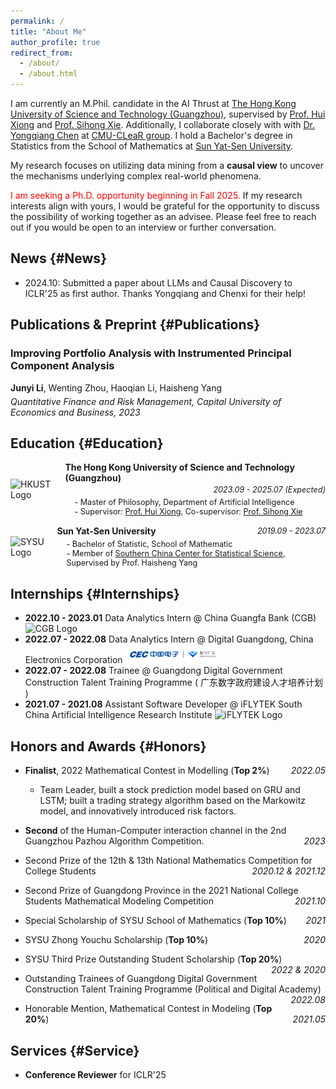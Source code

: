 ```yaml
---
permalink: /
title: "About Me"
author_profile: true
redirect_from: 
  - /about/
  - /about.html
---
```


I am currently an M.Phil. candidate in the AI Thrust at [The Hong Kong University of Science and Technology (Guangzhou)](https://hkust-gz.edu.cn/academics/four-hubs/information-hub/artificial-intelligence), supervised by [Prof. Hui Xiong](https://scholar.google.com/citations?user=cVDF1tkAAAAJ&hl=zh-CN&oi=ao) and [Prof. Sihong Xie](https://sihongxie.github.io/). Additionally, I collaborate closely with with [Dr. Yongqiang Chen](https://lfhase.win/) at [CMU-CLeaR group](https://www.cmu.edu/dietrich/causality/). I hold a Bachelor's degree in Statistics from the School of Mathematics at [Sun Yat-Sen University](https://math.sysu.edu.cn/).

My research focuses on utilizing data mining from a **causal view** to uncover the mechanisms underlying complex real-world phenomena.

<span style="color: red;">I am seeking a Ph.D. opportunity beginning in Fall 2025.</span>  If my research interests align with yours, I would be grateful for the opportunity to discuss the possibility of working together as an advisee. Please feel free to reach out if you would be open to an interview or further conversation.



## News {#News}

- 2024.10: Submitted a paper about LLMs and Causal Discovery to ICLR'25 as first author. Thanks Yongqiang and Chenxi for their help!



## Publications & Preprint {#Publications}

<!-- <div style="margin-bottom: 20px;">
    <h3>Can Large Language Models Help Experimental Design for Causal Discovery?</h3>
    <p style="margin: 5px 0;"><strong>Junyi Li</strong>, Yongqiang Chen, Chenxi Liu, Qianyi Cai, Tongliang Liu, Bo Han, Kun Zhang, Hui Xiong</p>
    <p style="margin: 5px 0; font-style: italic;">Submitted to The Thirteenth International Conference on Learning Representations, 2024 (under review)</p>
</div> -->

<div style="margin-bottom: 20px;">
    <h3>Improving Portfolio Analysis with Instrumented Principal Component Analysis</h3>
    <p style="margin: 5px 0;"><strong>Junyi Li</strong>, Wenting Zhou, Haoqian Li, Haisheng Yang</p>
    <p style="margin: 5px 0; font-style: italic;">Quantitative Finance and Risk Management, Capital University of Economics and Business, 2023</p>
</div>
<!-- 
<div style="margin-bottom: 20px;">
    <h3>Continual Test-time Training on Graphs via Adaptive Prompts Integration</h3>
    <p style="margin: 5px 0;">Qianyi Cai, Ziyue Qiao, Rui Cai, Huijie Liu, <strong>Junyi Li</strong>, Xiao Luo, Hui Xiong</p>
    <p style="margin: 5px 0; font-style: italic;">Submitted to The Web Conference 2025, 2024 (under review)</p>
</div>

<div style="margin-bottom: 20px;">
    <h3>SEE: See Everything Every Time - Broader Light Range Image Enhancement via Events</h3>
    <p style="margin: 5px 0;">Yunfan Lu, Xiaogang Xu, Hao Lu, Yanlin Qian, Bin Yang, <strong>Junyi Li</strong>, Qianyi Cai, Weiyu Guo, Hui Xiong</p>
    <p style="margin: 5px 0; font-style: italic;">Submitted to The Thirteenth International Conference on Learning Representations, 2024 (under review)</p>
</div> -->


## Education {#Education}

<!-- - 2023.09 - 2025.07 (Expected), **The Hong Kong University of Science and Technology (Guangzhou)**
  - Master of Philosophy, Department of Artificial Intelligence
  - Supervisor: [Prof. Hui Xiong](https://scholar.google.com/citations?user=cVDF1tkAAAAJ&hl=zh-CN&oi=ao) Co-supervisor: [Prof. Sihong Xie](https://sihongxie.github.io/)
- 2019.09 - 2023.07,  **Sun Yat-Sen University**
  - Bachelor of Statistic, School of Mathematic
  - Member of [Southern China Center for Statistical Science](https://math.sysu.edu.cn/scrcss/), Supervised by Prof. Haisheng Yang -->

<div style="display: flex; align-items: center; margin-bottom: 15px;">
    <img src="https://picx.zhimg.com/v2-3ff8ac2b6127621626ff72476a1e14cc_xl.jpg?source=32738c0c&needBackground=1" alt="HKUST Logo" style="width: 80px; margin-right: 15px;">
    <div style="flex-grow: 1;">
        <strong style="font-size: 1em;">The Hong Kong University of Science and Technology (Guangzhou)</strong>
        <div style="display: flex; justify-content: flex-end; margin-top: 3px; font-size: 0.9em;">
            <em>2023.09 - 2025.07 (Expected)</em>
        </div>
        <ul style="list-style: none; padding-left: 0; margin: 0; margin-top: 5px; font-size: 0.9em;">
            <li style="margin-left: 15px;">- Master of Philosophy, Department of Artificial Intelligence</li>
            <li style="margin-left: 15px;">- Supervisor: <a href="https://scholar.google.com/citations?user=cVDF1tkAAAAJ&hl=zh-CN&oi=ao">Prof. Hui Xiong</a>, Co-supervisor: <a href="https://sihongxie.github.io/">Prof. Sihong Xie</a></li>
        </ul>
    </div>
</div>

<div style="display: flex; align-items: center; margin-bottom: 15px;">
    <img src="https://encrypted-tbn0.gstatic.com/images?q=tbn:ANd9GcQP6bqV-COWvD23BWI1mgc0cV-rqXTN06i-Wg&s" alt="SYSU Logo" style="width: 80px; margin-right: 15px;">
    <div style="flex-grow: 1;">
        <div style="display: flex; justify-content: space-between; align-items: center; font-size: 1em;">
            <strong>Sun Yat-Sen University</strong>
            <span style="margin-left: 20px; white-space: nowrap; font-size: 0.9em;"><em>2019.09 - 2023.07</em></span>
        </div>
        <ul style="list-style: none; padding-left: 0; margin: 0; margin-top: 5px; font-size: 0.9em;">
            <li style="margin-left: 15px;">- Bachelor of Statistic, School of Mathematic</li>
            <li style="margin-left: 15px;">- Member of <a href="https://math.sysu.edu.cn/scrcss/">Southern China Center for Statistical Science</a>, Supervised by Prof. Haisheng Yang</li>
        </ul>
    </div>
</div>



## Internships  {#Internships} 
- **2022.10 - 2023.01** Data Analytics Intern @ China Guangfa Bank (CGB) <img src="https://gd-hbimg.huaban.com/a8bfc3306d6daa7dc6b375d6669dc2ed5d7470d37694-gNjykG_fw658" alt="CGB Logo" width="75">
- **2022.07 - 2022.08** Data Analytics Intern @ Digital Guangdong, China Electronics Corporation <img src="../images/digital.png" alt="Digital Guangdong Logo" width="150">
- **2022.07 - 2022.08** Trainee @ Guangdong Digital Government Construction Talent Training Programme ( 广东数字政府建设人才培养计划 )
- **2021.07 - 2021.08** Assistant Software Developer @ iFLYTEK South China Artificial Intelligence Research Institute <img src="https://gd-hbimg.huaban.com/3d0f1a25fb260a9b2a00abe6660293e4e37ec8b728bc7-59wvt2_fw658" alt="iFLYTEK Logo" width="80">


##  Honors and Awards {#Honors}

- **Finalist**, 2022 Mathematical Contest in Modelling (**Top 2%**)  <span style="float: right;">*2022.05*</span>
  - Team Leader, built a stock prediction model based on GRU and LSTM; built a trading strategy algorithm based on the Markowitz model, and innovatively introduced risk factors.  
  

- **Second** of the Human-Computer interaction channel in the 2nd Guangzhou Pazhou Algorithm Competition.   <span style="float: right;">*2023*</span>

- Second Prize of the 12th & 13th National Mathematics Competition for College Students  <span style="float: right;">*2020.12 & 2021.12*</span>

- Second Prize of Guangdong Province in the 2021 National College Students Mathematical Modeling Competition   <span style="float: right;">*2021.10*</span>

- Special Scholarship of SYSU School of Mathematics (**Top 10%**)   <span style="float: right;">*2021*</span>

- SYSU Zhong Youchu Scholarship (**Top 10%**)   <span style="float: right;">*2020*</span>

- SYSU Third Prize Outstanding Student Scholarship (**Top 20%**)   <span style="float: right;">*2022 & 2020*</span>

- Outstanding Trainees of Guangdong Digital Government Construction Talent Training Programme (Political and Digital Academy) <span style="float: right;">*2022.08*</span>


- Honorable Mention, Mathematical Contest in Modeling  (**Top 20%**)   <span style="float: right;">*2021.05*</span>

## Services {#Service}
- **Conference Reviewer** for ICLR'25